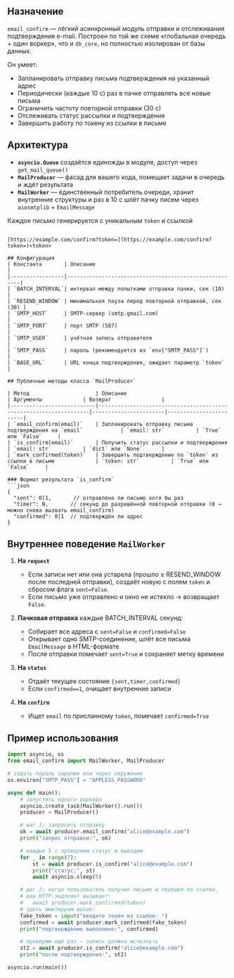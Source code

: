 ## Назначение  
`email_confirm` — лёгкий асинхронный модуль отправки и отслеживания подтверждения e-mail. Построен по той же схеме «глобальная очередь + один воркер», что и `db_core`, но полностью изолирован от базы данных.  

Он умеет:
- Запланировать отправку письма подтверждения на указанный адрес  
- Периодически (каждые 10 с) раз в пачке отправлять все новые письма  
- Ограничить частоту повторной отправки (30 с)  
- Отслеживать статус рассылки и подтверждения  
- Завершить работу по токену из ссылки в письме  

## Архитектура  
- **`asyncio.Queue`** создаётся единожды в модуле, доступ через `get_mail_queue()`  
- **`MailProducer`** — фасад для вашего кода, помещает задачи в очередь и ждёт результата  
- **`MailWorker`** — единственный потребитель очереди, хранит внутренние структуры и раз в 10 с шлёт пачку писем через `aiosmtplib` + `EmailMessage`  

Каждое письмо генерируется с уникальным `token` и ссылкой  

````

[https://example.com/confirm?token=](https://example.com/confirm?token=)<token>

## Конфигурация  
| Константа       | Описание                                              |
|-----------------|-------------------------------------------------------|
| `BATCH_INTERVAL`| интервал между попытками отправки пачки, сек (10)     |
| `RESEND_WINDOW` | минимальная пауза перед повторной отправкой, сек (30) |
| `SMTP_HOST`     | SMTP-сервер (smtp.gmail.com)                         |
| `SMTP_PORT`     | порт SMTP (587)                                       |
| `SMTP_USER`     | учётная запись отправителя                            |
| `SMTP_PASS`     | пароль (рекомендуется из `env["SMTP_PASS"]`)         |
| `BASE_URL`      | URL конца подтверждения, ожидает параметр `token`     |

## Публичные методы класса `MailProducer`  

| Метод                     | Описание                                                          | Аргументы             | Возврат                |
|---------------------------|-------------------------------------------------------------------|-----------------------|------------------------|
| `email_confirm(email)`    | Запланировать отправку письма подтверждения на `email`            | `email: str`          | `True` или `False`     |
| `is_confirm(email)`       | Получить статус рассылки и подтверждения                          | `email: str`          | `dict` или `None`      |
| `mark_confirmed(token)`   | Завершить подтверждение по `token` из ссылки в письме             | `token: str`          | `True` или `False`     |

### Формат результата `is_confirm`  
```json
{
  "sent": 0|1,       // отправлено ли письмо хотя бы раз
  "timer": N,       // секунд до разрешённой повторной отправки (0 → можно снова вызвать email_confirm)
  "confirmed": 0|1  // подтверждён ли адрес
}
````

## Внутреннее поведение `MailWorker`

1. **На `request`**

   * Если записи нет или она устарела (прошло ≥ RESEND\_WINDOW после последней отправки), создаёт новую с полем `token` и сбросом флага `sent=False`.
   * Если письмо уже отправлено и окно не истекло → возвращает `False`.
2. **Пачковая отправка** каждые BATCH\_INTERVAL секунд:

   * Собирает все адреса с `sent=False` и `confirmed=False`
   * Открывает одно SMTP-соединение, шлёт все письма `EmailMessage` в HTML-формате
   * После отправки помечает `sent=True` и сохраняет метку времени
3. **На `status`**

   * Отдаёт текущее состояние `{sent,timer,confirmed}`
   * Если `confirmed==1`, очищает внутренние записи
4. **На `confirm`**

   * Ищет `email` по присланному `token`, помечает `confirmed=True`

## Пример использования

```python
import asyncio, os
from email_confirm import MailWorker, MailProducer

# задать пароль заранее или через окружение
os.environ["SMTP_PASS"] = "APPLESS_PASSWORD"

async def main():
    # запустить одного воркера
    asyncio.create_task(MailWorker().run())
    producer = MailProducer()

    # шаг 1: запросить отправку
    ok = await producer.email_confirm("alice@example.com")
    print("запрос отправки:", ok)  

    # каждые 5 с проверяем статус и выводим
    for _ in range(7):
        st = await producer.is_confirm("alice@example.com")
        print("статус:", st)
        await asyncio.sleep(5)

    # шаг 2: когда пользователь получил письмо и перешёл по ссылке,
    # ваш HTTP-эндпоинт вызывает:
    #   await producer.mark_confirmed(token)
    # здесь имитируем вызов:
    fake_token = input("введите токен из ссылки: ")
    confirmed = await producer.mark_confirmed(fake_token)
    print("подтверждение выполнено:", confirmed)

    # проверим ещё раз — запись должна исчезнуть
    st2 = await producer.is_confirm("alice@example.com")
    print("после подтверждения:", st2)

asyncio.run(main())
```
